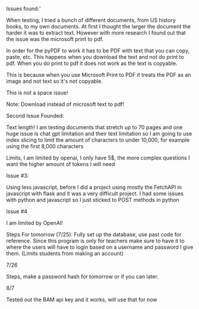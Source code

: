 Issues found:'


When testing,  I tried a bunch of different documents, from US history books, to my own documents. At first I thought the larger the document the harder it was to extract text. However with more research I found out that the issue was the microsoft print to pdf.

In order for the pyPDF to work it has to be PDF with text that you can copy, paste, etc. This happens when you download the text and not do print to pdf. When you do print to pdf it does not work as the text is copyable.

This is because when you use Microsoft Print to PDF it treats the PDF as an image and not text so it's not copyable.

This is not a space issue!

Note: Download instead of microsoft text to pdf!



Second Issue Founded:

Text length! I am testing documents that stretch up to 70 pages and one huge issue is chat gpt limitation and their text limitation so I am going to use index slicing to limit the amount of characters to under 10,000, for example using the first 8,000 characters


Limits, I am limited by openai, I only have 5$, the more complex questions I want the higher amount of tokens I will need


Issue #3:

Using less javascript, before I did a project using mostly the FetchAPI in javascript with flask and it was a very difficult project. I had some issues with python and javascript so I just sticked to POST methods in python

Issue #4

I am limited by OpenAI!

Steps For tomorrow (7/25):
Fully set up the database, use past code for reference. Since this program is only for teachers make sure to have it to where the users will have to login based on a username and password I give them. (Limits students from making an account)


7/26

Steps, make a password hash for tomorrow or if you can later.


8/7

Tested out the BAM api key and it works, will use that for now

